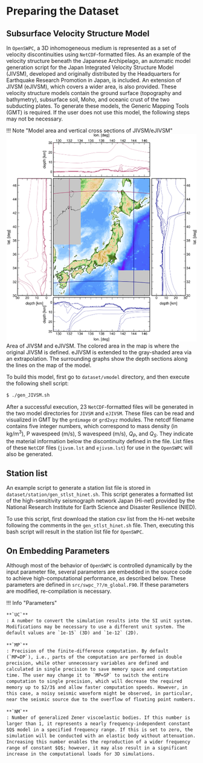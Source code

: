 # Preparing the Dataset

## Subsurface Velocity Structure Model

In `OpenSWPC`, a 3D inhomogeneous medium is represented as a set of
velocity discontinuities using `NetCDF`-formatted files. 
As an example of the velocity structure beneath the Japanese
Archipelago, an automatic model generation script for the Japan
Integrated Velocity Structure Model (JIVSM), developed and originally
distributed by the Headquarters for Earthquake Research Promotion in
Japan, is included. An extension of JIVSM (eJIVSM), which covers a wider area, is also provided. These velocity structure models contain the ground surface (topography and bathymetry), subsurface soil, Moho, and oceanic crust of the two subducting plates. To generate these models, the Generic Mapping Tools (GMT) is required. If the user does not use this model, the following steps may not be necessary.

!!! Note "Model area and vertical cross sections of JIVSM/eJIVSM"
    ![](../fig/jivsm_ext_section.png)
    Area of JIVSM and eJIVSM. The colored area in the map is where the original JIVSM is defined. eJIVSM is extended to the gray-shaded area via an extrapolation. The surrounding graphs show the depth sections along the lines on the map of the model.


To build this model, first go to  `dataset/vmodel` directory, and then execute the following shell script:
```bash
$ ./gen_JIVSM.sh
```

After a successful execution, 23 `NetCDF`-formatted files will be generated in the two model directories for `JIVSM` and `eJIVSM`. These files can be read and visualized in GMT by the `grdimage` or `grd2xyz` modules. The netcdf filename contains five integer numbers, which correspond to mass density (in kg/m${}^3$), P wavespeed (m/s), S wavespeed (m/s), $Q_P$, and $Q_S$. They indicate the material information below the discontinuity defined in the file. List files of these `NetCDF` files (`jivsm.lst` and `ejivsm.lst`) for use in the `OpenSWPC` will also be generated. 


## Station list

An example script to generate a station list file is stored in `dataset/station/gen_stlst_hinet.sh`. This script generates a formatted list of the high-sensitivity seismograph network Japan (Hi-net) provided by the National Research Institute for Earth Science and Disaster Resilience (NIED). 

To use this script, first download the station csv list from the Hi-net website following the comments in the `gen_stlst_hinet.sh` file. Then, executing this bash script will result in the station list file for `OpenSWPC`.

## On Embedding Parameters

Although most of the behavior of `OpenSWPC` is controlled dynamically by the input parameter file, several parameters are embedded in the source code to achieve high-computational performance, as described below. These parameters are defined in `src/swpc_??/m_global.F90`. If these parameters are modified, re-compilation is necessary. 

!!! Info "Parameters"

    **`UC`**
    : A number to convert the simulation results into the SI unit system. Modifications may be necessary to use a different unit system. The default values are `1e-15` (3D) and `1e-12` (2D).            

    **`MP`**
    : Precision of the finite-difference computation. By default (`MP=DP`), i.e., parts of the computation are performed in double precision, while other unnecessary variables are defined and calculated in single precision to save memory space and computation time. The user may change it to `MP=SP` to switch the entire computation to single precision, which will decrease the required memory up to $2/3$ and allow faster computation speeds. However, in this case, a noisy seismic waveform might be observed, in particular, near the seismic source due to the overflow of floating point numbers.

    **`NM`**
    : Number of generalized Zener viscoelastic bodies. If this number is larger than 1, it represents a nearly frequency-independent constant $Q$ model in a specified frequency range. If this is set to zero, the simulation will be conducted with an elastic body without attenuation. Increasing this number enables the reproduction of a wider frequency range of constant $Q$; however, it may also result in a significant increase in the computational loads for 3D simulations. 

    
